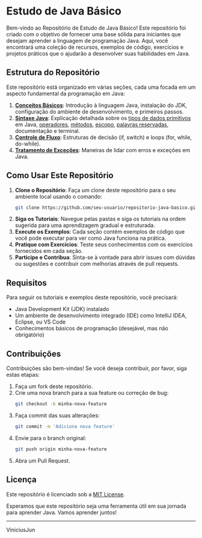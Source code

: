 
# Estudo de Java Básico

Bem-vindo ao Repositório de Estudo de Java Básico! Este repositório foi criado com o objetivo de fornecer uma base sólida para iniciantes que desejam aprender a linguagem de programação Java. Aqui, você encontrará uma coleção de recursos, exemplos de código, exercícios e projetos práticos que o ajudarão a desenvolver suas habilidades em Java.

## Estrutura do Repositório

Este repositório está organizado em várias seções, cada uma focada em um aspecto fundamental da programação em Java:

1. [**Conceitos Básicos**](https://github.com/ViniciusJun/linguagem-java/blob/d0cb769c5446e1cd4c4bb08a7fd4081abba21ef2/conceitos-basicos-java/Conceitos-Basicos.md): Introdução à linguagem Java, instalação do JDK, configuração do ambiente de desenvolvimento, e primeiros passos.
2. [**Sintaxe Java**](https://github.com/ViniciusJun/linguagem-java/tree/8e778ee310c869aa8dc05277adb4aa0d7e5ba605/java-basico/simtaxe-java): Explicação detalhada sobre os [tipos de dados primitivos](https://github.com/ViniciusJun/linguagem-java/blob/6526ed89e6f6c808e7529ef8312a5a8ff10d92e5/java-basico/simtaxe-java/TIPOS-DE-DADOS.md) em Java, [operadores](https://github.com/ViniciusJun/linguagem-java/blob/f33dcfa722169e9159b182b481d85e62c7eb853d/java-basico/simtaxe-java/OPERADORES.md), [métodos](https://github.com/ViniciusJun/linguagem-java/blob/f33dcfa722169e9159b182b481d85e62c7eb853d/java-basico/simtaxe-java/METODOS.md), [escopo](https://github.com/ViniciusJun/linguagem-java/blob/f33dcfa722169e9159b182b481d85e62c7eb853d/java-basico/simtaxe-java/ESCOPO.MD), [palavras reservadas](https://github.com/ViniciusJun/linguagem-java/blob/f33dcfa722169e9159b182b481d85e62c7eb853d/java-basico/simtaxe-java/PALAVRAS-RESEVADAS.md), documentação e terminal.
3. [**Controle de Fluxo**](https://github.com/ViniciusJun/linguagem-java/blob/6021176b56bf957b5d09a450860adacf9517571f/java-basico/Controle-de-Fluxo/EsctruturasRepeticao.md): Estruturas de decisão (if, switch) e loops (for, while, do-while).
4. [**Tratamento de Exceções**](https://github.com/ViniciusJun/linguagem-java/blob/6021176b56bf957b5d09a450860adacf9517571f/java-basico/Controle-de-Fluxo/EstruturasExercoes.md): Maneiras de lidar com erros e exceções em Java.


## Como Usar Este Repositório

1. **Clone o Repositório**: Faça um clone deste repositório para o seu ambiente local usando o comando:
    ```sh
    git clone https://github.com/seu-usuario/repositorio-java-basico.git
    ```
2. **Siga os Tutoriais**: Navegue pelas pastas e siga os tutoriais na ordem sugerida para uma aprendizagem gradual e estruturada.
3. **Execute os Exemplos**: Cada seção contém exemplos de código que você pode executar para ver como Java funciona na prática.
4. **Pratique com Exercícios**: Teste seus conhecimentos com os exercícios fornecidos em cada seção.
5. **Participe e Contribua**: Sinta-se à vontade para abrir issues com dúvidas ou sugestões e contribuir com melhorias através de pull requests.

## Requisitos

Para seguir os tutoriais e exemplos deste repositório, você precisará:

- Java Development Kit (JDK) instalado
- Um ambiente de desenvolvimento integrado (IDE) como IntelliJ IDEA, Eclipse, ou VS Code
- Conhecimentos básicos de programação (desejável, mas não obrigatório)

## Contribuições

Contribuições são bem-vindas! Se você deseja contribuir, por favor, siga estas etapas:

1. Faça um fork deste repositório.
2. Crie uma nova branch para a sua feature ou correção de bug:
    ```sh
    git checkout -b minha-nova-feature
    ```
3. Faça commit das suas alterações:
    ```sh
    git commit -m 'Adiciona nova feature'
    ```
4. Envie para o branch original:
    ```sh
    git push origin minha-nova-feature
    ```
5. Abra um Pull Request.

## Licença

Este repositório é licenciado sob a [MIT License](LICENSE).

Esperamos que este repositório seja uma ferramenta útil em sua jornada para aprender Java. Vamos aprender juntos!

--- 
ViniciusJun
